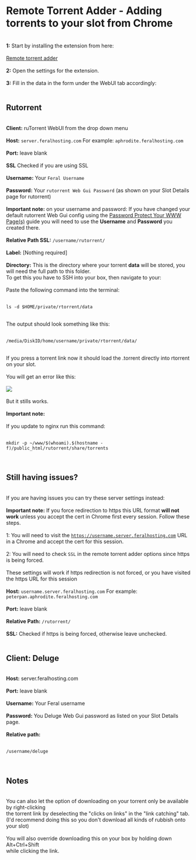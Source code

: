<h1>Remote Torrent Adder - Adding torrents to your slot from Chrome</h1>

        
<br>
<strong>1:</strong> Start by installing the extension from here:<br>
<br>
<a href="https://chrome.google.com/webstore/detail/oabphaconndgibllomdcjbfdghcmenci">Remote torrent adder</a><br>
<br>
<strong>2:</strong> Open the settings for the extension.<br>
<br>
<strong>3:</strong> Fill in the data in the form under the WebUI tab accordingly:<br>
<br>
<h2>Rutorrent</h2><br>
<strong>Client:</strong> ruTorrent WebUI from the drop down menu<br>
<br>
<strong>Host:</strong> <code>server.feralhosting.com</code> For example: <code>aphrodite.feralhosting.com</code><br>
<br>
<strong>Port:</strong> leave blank<br>
<br>
<strong>SSL</strong> Checked if you are using SSL<br>
<br>
<strong>Username:</strong> Your <code>Feral Username</code><br>
<br>
<strong>Password:</strong> Your <code>rutorrent Web Gui Password</code> (as shown on your Slot Details page for rutorrent)<br>
<br>
<strong>Important note:</strong> on your username and password: If you have changed your default rutorrent Web Gui config using the <a href="https://www.feralhosting.com/faq/view?question=22">Password Protect Your WWW Page(s)</a> guide you will need to use the <strong>Username</strong> and <strong>Password</strong> you created there.<br>
<br>
<strong>Relative Path SSL:</strong> <code>&#x2F;username&#x2F;rutorrent&#x2F;</code><br>
<br>
<strong>Label:</strong> [Nothing required]<br>
<br>
<strong>Directory:</strong> This is the directory where your torrent <strong>data</strong> will be stored, you will need the full path to this folder.<br>
To get this you have to SSH into your box, then navigate to your:<br>
<br>
Paste the following command into the terminal: <br>
<br>
<pre><code>ls -d $HOME&#x2F;private&#x2F;rtorrent&#x2F;data</code></pre><br>
The output should look something like this:<br>
<br>
<pre><code>&#x2F;media&#x2F;DiskID&#x2F;home&#x2F;username&#x2F;private&#x2F;rtorrent&#x2F;data&#x2F;</code></pre><br>
If you press a torrent link now it should load the .torrent directly into rtorrent<br>
on your slot.<br>
<br>
You will get an error like this:<br>
<br>
<img src="https://raw.github.com/feralhosting/feralfilehosting/master/Feral%20Wiki/Other%20software/Remote%20Torrent%20Adder%20-%20Adding%20torrents%20to%20your%20slot%20from%20Chrome/error.png"><br>
<br>
But it stills works.<br>
<br>
<strong>Important note:</strong><br>
<br>
If you update to nginx run this command:<br>
<br>
<pre><code>mkdir -p ~&#x2F;www&#x2F;$(whoami).$(hostname -f)&#x2F;public_html&#x2F;rutorrent&#x2F;share&#x2F;torrents</code></pre><br>
<h2>Still having issues?</h2><br>
If you are having issues you can try these server settings instead:<br>
<br>
<strong>Important note:</strong> If you force redirection to https this URL format <strong>will not work</strong> unless you accept the cert in Chrome first every session. Follow these steps.<br>
<br>
1: You will need to visit the <code><a href="https://username.server.feralhosting.com">https:&#x2F;&#x2F;username.server.feralhosting.com</a></code> URL in a Chrome and accept the cert for this session.<br>
<br>
2: You will need to check <code>SSL</code> in the remote torrent adder options since https is being forced.<br>
<br>
These settings will work if https redirection is not forced, or you have visited the https URL for this session<br>
<br>
<strong>Host:</strong> <code>username.server.feralhosting.com</code> For example: <code>peterpan.aphrodite.feralhosting.com</code><br>
<br>
<strong>Port:</strong> leave blank<br>
<br>
<strong>Relative Path:</strong> <code>&#x2F;rutorrent&#x2F;</code><br>
<br>
<strong>SSL:</strong> Checked if https is being forced, otherwise leave unchecked.<br>
<br>
<h2>Client: Deluge</h2><br>
<strong>Host:</strong> server.feralhosting.com<br>
<br>
<strong>Port:</strong> leave blank<br>
<br>
<strong>Username:</strong> Your Feral username<br>
<br>
<strong>Password:</strong> You Deluge Web Gui password as listed on your Slot Details page.<br>
<br>
<strong>Relative path:</strong><br>
<br>
<pre><code>&#x2F;username&#x2F;deluge</code></pre><br>
<h2>Notes</h2><br>
You can also let the option of downloading on your torrent only be available by right-clicking<br>
the torrent link by deselecting the &quot;clicks on links&quot; in the &quot;link catching&quot; tab.<br>
(I&#x27;d recommend doing this so you don&#x27;t download all kinds of rubbish onto your slot)<br>
<br>
You will also override downloading this on your box by holding down Alt+Ctrl+Shift<br>
while clicking the link.<br>
<br>
